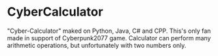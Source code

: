 # CyberCalculator
"Cyber-Calculator" maked on Python, Java, C# and CPP. This's only fan made in support of Cyberpunk2077 game.
Сalculator can perform many arithmetic operations, but unfortunately with two numbers only.
